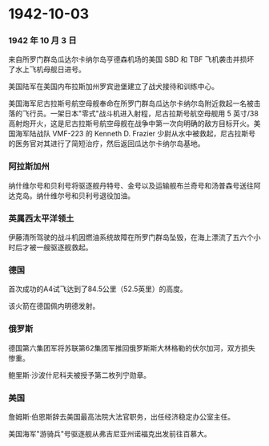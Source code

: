 # 1942-10-03

### 1942 年 10 月 3 日

来自所罗门群岛瓜达尔卡纳尔岛亨德森机场的美国 SBD 和 TBF
飞机袭击并损坏了水上飞机母舰日进号。

美国陆军在美国内布拉斯加州罗宾逊堡建立了战犬接待和训练中心。

美国海军尼古拉斯号航空母舰奉命在所罗门群岛瓜达尔卡纳尔岛附近救起一名被击落的飞行员。一架日本"零式"战斗机进入射程，尼古拉斯号航空母舰用
5 英寸/38
高射炮开火，这是尼古拉斯号航空母舰在战争中第一次向明确的敌方目标开火。美国海军陆战队
VMF-223 的 Kenneth D. Frazier
少尉从水中被救起，尼古拉斯号的医务官对其进行了简短治疗，然后返回瓜达尔卡纳尔岛基地。

### 阿拉斯加州

纳什维尔号和贝利号将驱逐舰丹特号、金号以及运输舰布兰奇号和汤普森号送往阿达克岛。纳什维尔号和贝利号退役加油。

### 英属西太平洋领土

伊藤清所驾驶的战斗机因燃油系统故障在所罗门群岛坠毁，在海上漂流了五六个小时后才被一艘驱逐舰救起。

### 德国

首次成功的A4试飞达到了84.5公里（52.5英里）的高度。

该火箭在德国佩内明德发射。

### 俄罗斯

德国第六集团军将苏联第62集团军推回俄罗斯斯大林格勒的伏尔加河，双方损失惨重。

鲍里斯·沙波什尼科夫被授予第二枚列宁勋章。

### 美国

詹姆斯·伯恩斯辞去美国最高法院大法官职务，出任经济稳定办公室主任。

美国海军"游骑兵"号驱逐舰从弗吉尼亚州诺福克出发前往百慕大。